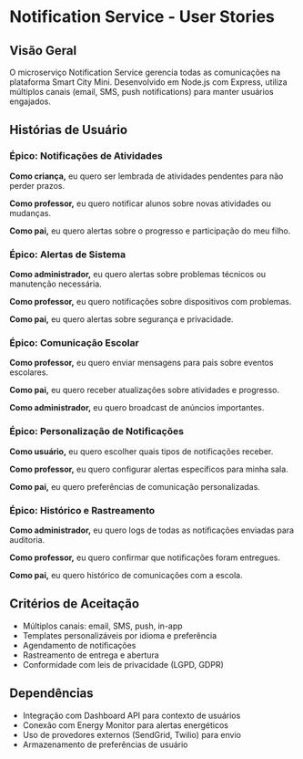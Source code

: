 # Notification Service - User Stories

## Visão Geral
O microserviço Notification Service gerencia todas as comunicações na plataforma Smart City Mini. Desenvolvido em Node.js com Express, utiliza múltiplos canais (email, SMS, push notifications) para manter usuários engajados.

## Histórias de Usuário

### Épico: Notificações de Atividades

**Como criança,** eu quero ser lembrada de atividades pendentes para não perder prazos.

**Como professor,** eu quero notificar alunos sobre novas atividades ou mudanças.

**Como pai,** eu quero alertas sobre o progresso e participação do meu filho.

### Épico: Alertas de Sistema

**Como administrador,** eu quero alertas sobre problemas técnicos ou manutenção necessária.

**Como professor,** eu quero notificações sobre dispositivos com problemas.

**Como pai,** eu quero alertas sobre segurança e privacidade.

### Épico: Comunicação Escolar

**Como professor,** eu quero enviar mensagens para pais sobre eventos escolares.

**Como pai,** eu quero receber atualizações sobre atividades e progresso.

**Como administrador,** eu quero broadcast de anúncios importantes.

### Épico: Personalização de Notificações

**Como usuário,** eu quero escolher quais tipos de notificações receber.

**Como professor,** eu quero configurar alertas específicos para minha sala.

**Como pai,** eu quero preferências de comunicação personalizadas.

### Épico: Histórico e Rastreamento

**Como administrador,** eu quero logs de todas as notificações enviadas para auditoria.

**Como professor,** eu quero confirmar que notificações foram entregues.

**Como pai,** eu quero histórico de comunicações com a escola.

## Critérios de Aceitação
- Múltiplos canais: email, SMS, push, in-app
- Templates personalizáveis por idioma e preferência
- Agendamento de notificações
- Rastreamento de entrega e abertura
- Conformidade com leis de privacidade (LGPD, GDPR)

## Dependências
- Integração com Dashboard API para contexto de usuários
- Conexão com Energy Monitor para alertas energéticos
- Uso de provedores externos (SendGrid, Twilio) para envio
- Armazenamento de preferências de usuário
